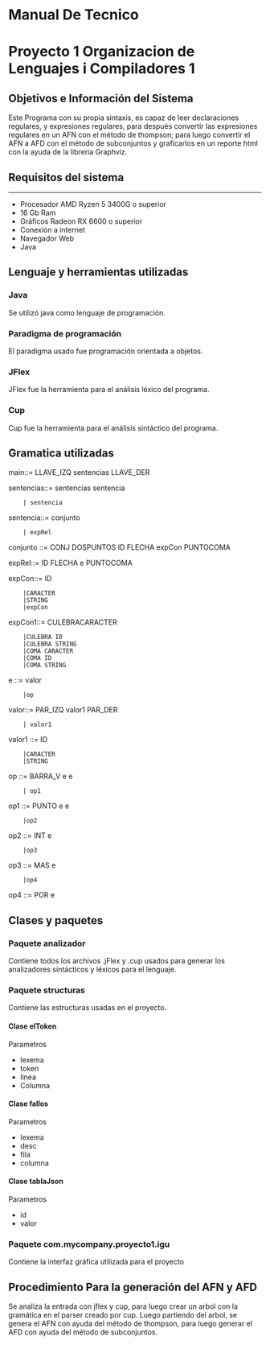 # Manual De Tecnico
# Proyecto 1 Organizacion de Lenguajes i Compiladores 1

## **Objetivos e Información del Sistema**

Este Programa con su propia sintaxis, es capaz de leer declaraciones regulares, y expresiones regulares, para después convertir las expresiones regulares en un AFN con el método de thompson; para luego convertir el AFN a AFD con el método de subconjuntos y graficarlos en un reporte html con la ayuda de la libreria Graphviz.


## Requisitos del sistema

------------
*  Procesador AMD Ryzen 5 3400G o superior
* 16 Gb Ram
* Gráficos Radeon RX 6600 o superior
* Conexión a internet
* Navegador Web
* Java

## Lenguaje y herramientas utilizadas

### Java

Se utilizó java como lenguaje de programación.

### Paradigma de programación

El paradigma usado fue programación orientada a objetos.

### JFlex

JFlex fue la herramienta para el análisis léxico del programa.

### Cup

Cup fue la herramienta para el análisis sintáctico del programa.


## Gramatica utilizadas

main::= LLAVE_IZQ sentencias LLAVE_DER

sentencias::= sentencias sentencia 

        | sentencia


sentencia::= conjunto

        | expRel


conjunto ::= CONJ DOSPUNTOS ID FLECHA expCon PUNTOCOMA 



expRel::= ID FLECHA e PUNTOCOMA 




expCon::= ID  

        |CARACTER
        |STRING
        |expCon


expCon1::= CULEBRACARACTER 

        |CULEBRA ID 
        |CULEBRA STRING 
        |COMA CARACTER 
        |COMA ID 
        |COMA STRING 
    

e    ::= valor

        |op


valor::= PAR_IZQ valor1 PAR_DER 

        | valor1


valor1 ::= ID

        |CARACTER
        |STRING
      

op   ::= BARRA_V e e 

        | op1

op1  ::= PUNTO e e 

        |op2


op2  ::= INT e

        |op3


op3  ::= MAS e 

        |op4


op4 ::= POR e 


## Clases y paquetes


### Paquete analizador

Contiene todos los archivos .jFlex y .cup usados para generar los analizadores sintácticos y léxicos para el lenguaje.


### Paquete structuras

Contiene las estructuras usadas en el proyecto.

#### Clase elToken

Parametros
* lexema
* token
* linea
* Columna

#### Clase fallos

Parametros
* lexema
* desc
* fila
* columna

#### Clase tablaJson

Parametros 
* id
* valor


### Paquete com.mycompany.proyecto1.igu

Contiene la interfaz gráfica utilizada para el proyecto

## Procedimiento Para la generación del AFN y AFD

Se analiza la entrada con jflex y cup, para luego crear un arbol con la gramática en el parser creado por cup. Luego partiendo del arbol, se genera el AFN con ayuda del método de thompson, para luego generar el AFD con ayuda del método de subconjuntos.

